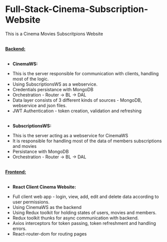 # Full-Stack-Cinema-Subscription-Website

This is a Cinema Movies Subscritpions Website <br/> <br/>

<ins>**Backend:**</ins> <br/> <br/>

* **CinemaWS:** <br/>
- This is the server responsible for communication with clients, handling most of the logic. <br/>
- Using SubscriptionsWS as a webservice. <br/>
- Credentials persistance with MongoDB <br/>
- Orchestration - Router -> BL -> DAL <br/>
- Data layer consists of 3 different kinds of sources - MongoDB, webservice and json files. <br/>
- JWT Authentication - token creation, validation and refreshing <br/> <br/>

* **SubscriptionsWS:** <br/>
- This is the server acting as a webservice for CinemaWS <br/>
- It is responsible for handling most of the data of members subscriptions and movies <br/>
- Persistance with MongoDB <br/>
- Orchestration - Router -> BL -> DAL <br/> <br/>

**<ins>Frontend:</ins>** <br/> <br/>

* **React Client Cinema Website:** <br/>
- Full client web app - login, view, add, edit and delete data according to user permissions. <br/>
- Using CinemaWS as the backend <br/>
- Using Redux toolkit for holding states of users, movies and members. <br/>
- Redux toolkit thunks for async communication with backend. <br/>
- Axios interceptors for token passing, token refreshment and handling errors. <br/>
- React-router-dom for routing pages <br/>
